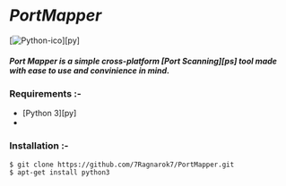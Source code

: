 # *PortMapper*
[![Python-ico](https://github.com/7Ragnarok7/PortMapper/blob/master/image-src/python-logo.png?raw=true)][py]  

##### Port Mapper is a simple cross-platform [Port Scanning][ps] tool made with ease to use and convinience in mind.  

### Requirements :-  
 - [Python 3][py]
 - 
 
### Installation :-
 
```sh
$ git clone https://github.com/7Ragnarok7/PortMapper.git
$ apt-get install python3


```

